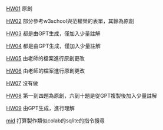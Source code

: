 [HW01](https://github.com/Shiraishidesu/_wp/blob/main/HomeWork/01)
原創

[HW02](https://github.com/Shiraishidesu/_wp/blob/main/HomeWork/02/02_sing_up.html)
部分參考w3school與范權榮的表單，其餘為原創

[HW03](https://github.com/Shiraishidesu/_wp/tree/main/HomeWork/03_java)
都是由GPT生成，僅加入少量註解

[HW04](https://github.com/Shiraishidesu/_wp/tree/main/HomeWork/04_java_pro)
都是由GPT生成，僅加入少量註解

[HW05](https://github.com/Shiraishidesu/_wp/blob/main/HomeWork/05/01-basic/oakMe2.js)
由老師的檔案進行原創更改

[HW06](https://github.com/Shiraishidesu/_wp/blob/main/HomeWork/06/01-sqliteHello/sqlite1.js)
由老師的檔案進行原創更改

[HW07]()
沒有做

[HW08](https://github.com/Shiraishidesu/_wp/tree/main/HomeWork/08_py)
第一到四題為原創，六到十題是從GPT複製後加入少量註解

[HW09](https://github.com/Shiraishidesu/_wp/tree/main/HomeWork/09/02-blogSignup)
由GPT生成，進行理解

[mid](https://github.com/Shiraishidesu/_wp/tree/main/HomeWork/mid/02-sqliteManager)
打算製作類似colab的sqlite的指令搜尋
